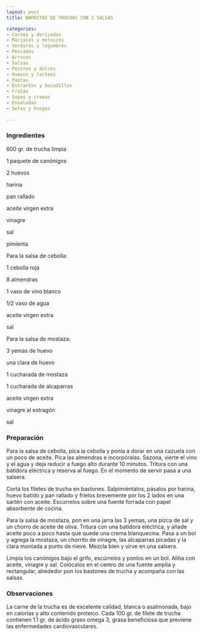 ```yaml
---
layout: post
title: BARRITAS DE TRUCHAS CON 2 SALSAS

categories:
- Carnes y derivados
- Mariscos y moluscos
- Verduras y legumbres
- Pescados
- Arroces
- Salsas
- Postres y dulces
- Huevos y lacteos
- Pastas
- Entrantes y bocadillos
- Frutas
- Sopas y cremas
- Ensaladas
- Setas y hongos
 
---
```

<h3>Ingredientes</h3>
600 gr. de trucha limpia

1 paquete de canónigos

2 huevos

harina

pan rallado

aceite virgen extra

vinagre

sal

pimienta

Para la salsa de cebolla:

1 cebolla roja

8 almendras

1 vaso de vino blanco

1/2 vaso de agua

aceite virgen extra

sal

Para la salsa de mostaza:

3 yemas de huevo

una clara de huevo

1 cucharada de mostaza

1 cucharada de alcaparras

aceite virgen extra

vinagre al estragón

sal

<h3>Preparación</h3>
Para la salsa de cebolla, pica la cebolla y ponla a dorar en una cazuela con un poco de aceite. Pica las almendras e incorpóralas. Sazona, vierte el vino y el agua y deja reducir a fuego alto durante 10 minutos. Tritura con una batidora eléctrica y reserva al fuego. En el momento de servir pasa a una salsera.

Corta los filetes de trucha en bastones. Salpimiéntalos, pásalos por harina, huevo batido y pan rallado y fríelos brevemente por los 2 lados en una sartén con aceite. Escúrrelos sobre una fuente forrada con papel absorbente de cocina.

Para la salsa de mostaza, pon en una jarra las 3 yemas, una pizca de sal y un chorro de aceite de oliva. Tritura con una batidora eléctrica, y añade aceite poco a poco hasta que quede una crema blanquecina. Pasa a un bol y agrega la mostaza, un chorrito de vinagre, las alcaparras picadas y la clara montada a punto de nieve. Mezcla bien y sirve en una salsera.

Limpia los canónigos bajo el grifo, escúrrelos y ponlos en un bol. Aliña con aceite, vinagre y sal. Colócalos en el centro de una fuente amplia y rectangular, alrededor pon los bastones de trucha y acompaña con las salsas.

<h3>Observaciones</h3>
La carne de la trucha es de excelente calidad, blanca o asalmonada, bajo en calorías y alto contenido proteico. Cada 100 gr. de filete de trucha contienen 1.1 gr. de ácido graso omega 3, grasa beneficiosa que previene las enfermedades cardiovasculares.

